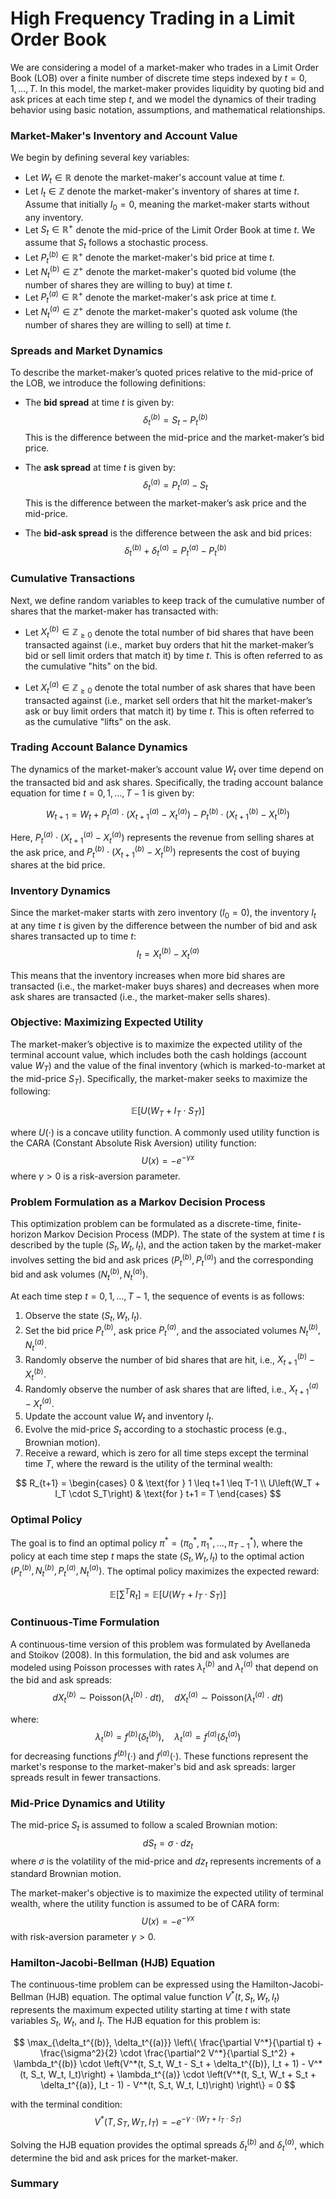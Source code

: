 # High Frequency Trading in a Limit Order Book

We are considering a model of a market-maker who trades in a Limit Order Book (LOB) over a finite number of discrete time steps indexed by $t = 0, 1, \dots, T$. In this model, the market-maker provides liquidity by quoting bid and ask prices at each time step $t$, and we model the dynamics of their trading behavior using basic notation, assumptions, and mathematical relationships.

### Market-Maker's Inventory and Account Value

We begin by defining several key variables:
- Let $W_t \in \mathbb{R}$ denote the market-maker's account value at time $t$.
- Let $I_t \in \mathbb{Z}$ denote the market-maker's inventory of shares at time $t$. Assume that initially $I_0 = 0$, meaning the market-maker starts without any inventory.
- Let $S_t \in \mathbb{R}^{+}$ denote the mid-price of the Limit Order Book at time $t$. We assume that $S_t$ follows a stochastic process.
- Let $P_t^{(b)} \in \mathbb{R}^{+}$ denote the market-maker's bid price at time $t$.
- Let $N_t^{(b)} \in \mathbb{Z}^{+}$ denote the market-maker's quoted bid volume (the number of shares they are willing to buy) at time $t$.
- Let $P_t^{(a)} \in \mathbb{R}^{+}$ denote the market-maker's ask price at time $t$.
- Let $N_t^{(a)} \in \mathbb{Z}^{+}$ denote the market-maker's quoted ask volume (the number of shares they are willing to sell) at time $t$.

### Spreads and Market Dynamics

To describe the market-maker’s quoted prices relative to the mid-price of the LOB, we introduce the following definitions:
- The **bid spread** at time $t$ is given by:
  $$
  \delta_t^{(b)} = S_t - P_t^{(b)}
  $$
  This is the difference between the mid-price and the market-maker’s bid price.
  
- The **ask spread** at time $t$ is given by:
  $$
  \delta_t^{(a)} = P_t^{(a)} - S_t
  $$
  This is the difference between the market-maker’s ask price and the mid-price.

- The **bid-ask spread** is the difference between the ask and bid prices:
  $$
  \delta_t^{(b)} + \delta_t^{(a)} = P_t^{(a)} - P_t^{(b)}
  $$

### Cumulative Transactions

Next, we define random variables to keep track of the cumulative number of shares that the market-maker has transacted with:
- Let $X_t^{(b)} \in \mathbb{Z}_{\geq 0}$ denote the total number of bid shares that have been transacted against (i.e., market buy orders that hit the market-maker’s bid or sell limit orders that match it) by time $t$. This is often referred to as the cumulative "hits" on the bid.
  
- Let $X_t^{(a)} \in \mathbb{Z}_{\geq 0}$ denote the total number of ask shares that have been transacted against (i.e., market sell orders that hit the market-maker’s ask or buy limit orders that match it) by time $t$. This is often referred to as the cumulative "lifts" on the ask.

### Trading Account Balance Dynamics

The dynamics of the market-maker’s account value $W_t$ over time depend on the transacted bid and ask shares. Specifically, the trading account balance equation for time $t = 0, 1, \dots, T-1$ is given by:

$$
W_{t+1} = W_t + P_t^{(a)} \cdot \left(X_{t+1}^{(a)} - X_t^{(a)}\right) - P_t^{(b)} \cdot \left(X_{t+1}^{(b)} - X_t^{(b)}\right)
$$

Here, $P_t^{(a)} \cdot \left(X_{t+1}^{(a)} - X_t^{(a)}\right)$ represents the revenue from selling shares at the ask price, and $P_t^{(b)} \cdot \left(X_{t+1}^{(b)} - X_t^{(b)}\right)$ represents the cost of buying shares at the bid price.

### Inventory Dynamics

Since the market-maker starts with zero inventory ($I_0 = 0$), the inventory $I_t$ at any time $t$ is given by the difference between the number of bid and ask shares transacted up to time $t$:
$$
I_t = X_t^{(b)} - X_t^{(a)}
$$

This means that the inventory increases when more bid shares are transacted (i.e., the market-maker buys shares) and decreases when more ask shares are transacted (i.e., the market-maker sells shares).

### Objective: Maximizing Expected Utility

The market-maker’s objective is to maximize the expected utility of the terminal account value, which includes both the cash holdings (account value $W_T$) and the value of the final inventory (which is marked-to-market at the mid-price $S_T$). Specifically, the market-maker seeks to maximize the following:

$$
\mathbb{E}\left[U\left(W_T + I_T \cdot S_T\right)\right]
$$

where $U(\cdot)$ is a concave utility function. A commonly used utility function is the CARA (Constant Absolute Risk Aversion) utility function:
$$
U(x) = -e^{-\gamma x}
$$
where $\gamma > 0$ is a risk-aversion parameter.

### Problem Formulation as a Markov Decision Process

This optimization problem can be formulated as a discrete-time, finite-horizon Markov Decision Process (MDP). The state of the system at time $t$ is described by the tuple $\left(S_t, W_t, I_t\right)$, and the action taken by the market-maker involves setting the bid and ask prices ($P_t^{(b)}, P_t^{(a)}$) and the corresponding bid and ask volumes ($N_t^{(b)}, N_t^{(a)}$).

At each time step $t = 0, 1, \dots, T-1$, the sequence of events is as follows:
1. Observe the state $\left(S_t, W_t, I_t\right)$.
2. Set the bid price $P_t^{(b)}$, ask price $P_t^{(a)}$, and the associated volumes $N_t^{(b)}, N_t^{(a)}$.
3. Randomly observe the number of bid shares that are hit, i.e., $X_{t+1}^{(b)} - X_t^{(b)}$.
4. Randomly observe the number of ask shares that are lifted, i.e., $X_{t+1}^{(a)} - X_t^{(a)}$.
5. Update the account value $W_t$ and inventory $I_t$.
6. Evolve the mid-price $S_t$ according to a stochastic process (e.g., Brownian motion).
7. Receive a reward, which is zero for all time steps except the terminal time $T$, where the reward is the utility of the terminal wealth:

$$
R_{t+1} = 
\begin{cases} 
0 & \text{for } 1 \leq t+1 \leq T-1 \\ 
U\left(W_T + I_T \cdot S_T\right) & \text{for } t+1 = T
\end{cases}
$$

### Optimal Policy

The goal is to find an optimal policy $\pi^* = \left(\pi_0^*, \pi_1^*, \dots, \pi_{T-1}^*\right)$, where the policy at each time step $t$ maps the state $\left(S_t, W_t, I_t\right)$ to the optimal action $\left(P_t^{(b)}, N_t^{(b)}, P_t^{(a)}, N_t^{(a)}\right)$. The optimal policy maximizes the expected reward:

$$
\mathbb{E}\left[\sum^T R_t\right] = \mathbb{E}\left[U\left(W_T + I_T \cdot S_T\right)\right]
$$

### Continuous-Time Formulation

A continuous-time version of this problem was formulated by Avellaneda and Stoikov (2008). In this formulation, the bid and ask volumes are modeled using Poisson processes with rates $\lambda_t^{(b)}$ and $\lambda_t^{(a)}$ that depend on the bid and ask spreads:
$$
dX_t^{(b)} \sim \text{Poisson}\left(\lambda_t^{(b)} \cdot dt\right), \quad dX_t^{(a)} \sim \text{Poisson}\left(\lambda_t^{(a)} \cdot dt\right)
$$

where:
$$
\lambda_t^{(b)} = f^{(b)}\left(\delta_t^{(b)}\right), \quad \lambda_t^{(a)} = f^{(a)}\left(\delta_t^{(a)}\right)
$$
for decreasing functions $f^{(b)}(\cdot)$ and $f^{(a)}(\cdot)$. These functions represent the market's response to the market-maker's bid and ask spreads: larger spreads result in fewer transactions.

### Mid-Price Dynamics and Utility

The mid-price $S_t$ is assumed to follow a scaled Brownian motion:
$$
dS_t = \sigma \cdot dz_t
$$
where $\sigma$ is the volatility of the mid-price and $dz_t$ represents increments of a standard Brownian motion.

The market-maker's objective is to maximize the expected utility of terminal wealth, where the utility function is assumed to be of CARA form:
$$
U(x) = -e^{-\gamma x}
$$
with risk-aversion parameter $\gamma > 0$.

### Hamilton-Jacobi-Bellman (HJB) Equation

The continuous-time problem can be expressed using the Hamilton-Jacobi-Bellman (HJB) equation. The optimal value function $V^*(t, S_t, W_t, I_t)$ represents the maximum expected utility starting at time $t$ with state variables $S_t$, $W_t$, and $I_t$. The HJB equation for this problem is:

$$
\max_{\delta_t^{(b)}, \delta_t^{(a)}} \left\{ \frac{\partial V^*}{\partial t} + \frac{\sigma^2}{2} \cdot \frac{\partial^2 V^*}{\partial S_t^2} + \lambda_t^{(b)} \cdot \left(V^*(t, S_t, W_t - S_t + \delta_t^{(b)}, I_t + 1) - V^*(t, S_t, W_t, I_t)\right) + \lambda_t^{(a)} \cdot \left(V^*(t, S_t, W_t + S_t + \delta_t^{(a)}, I_t - 1) - V^*(t, S_t, W_t, I_t)\right) \right\} = 0
$$

with the terminal condition:
$$
V^*(T, S_T, W_T, I_T) = -e^{-\gamma \cdot (W_T + I_T \cdot S_T)}
$$

Solving the HJB equation provides the optimal spreads $\delta_t^{(b)}$ and $\delta_t^{(a)}$, which determine the bid and ask prices for the market-maker.

### Summary



